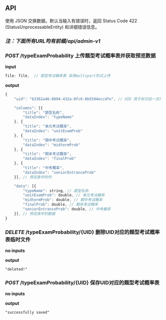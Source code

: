 ## API

使用 JSON 交换数据。默认当输入有错误时，返回 Status Code 422 (StatusUnprocessableEntity) 和详细错误信息。

### *注：下面所有URL均有前缀/api/admin-v1*

### *POST* /typeExamProbability    上传题型考试概率表并获取预览数据

**input**

```javascript
file: file,  // 题型考试概率表	采用multipart形式上传
```

**output**

```javascript
{
    "uid": "63362a46-0894-432a-8fc6-8b5594eccdfe", // UID 用于标识这一文件

    "columns": [{
        "title": "题型名称",
        "dataIndex": "typeName"
    }, {
        "title": "单元考试概率",
        "dataIndex": "unitExamProb"
    }, {
        "title": "期中考试概率",
        "dataIndex": "midtermProb"
    }, {
        "title": "期末考试概率",
        "dataIndex": "finalProb"
    }, {
        "title": "中考概率",
        "dataIndex": "seniorEntranceProb"
    }], // 预览表中的列

    "data": [{
        "typeName": string, // 题型名称
        "unitExamProb": double, // 单元考试概率
        "midtermProb": double, // 期中考试概率
        "finalProb": double, // 期末考试概率
        "seniorEntranceProb": double, // 中考概率
    }], // 预览表中的数据
}
```

### *DELETE* /typeExamProbability/{UID}    删除UID对应的题型考试概率表临时文件

**no inputs**

**output**

```
"deleted!"
```

### *POST* /typeExamProbability/{UID}    保存UID对应的题型考试概率表

**no inputs**

**output**

```
"successfully saved"
```